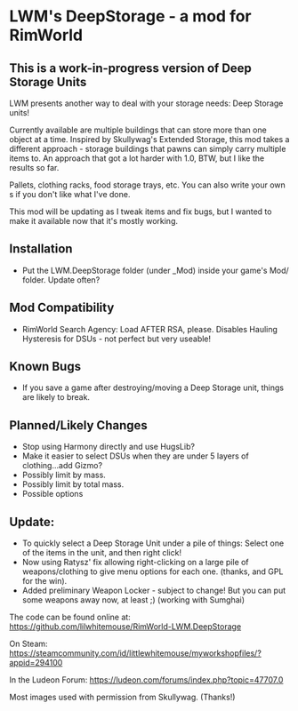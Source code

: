 # LWM's DeepStorage - a mod for RimWorld

## This is a **work-in-progress** version of Deep Storage Units

LWM presents another way to deal with your storage needs:  Deep Storage units!

Currently available are multiple buildings that can store more than one object at a time.  Inspired by Skullywag's Extended Storage, this mod takes a different approach - storage buildings that pawns can simply carry multiple items to.  An approach that got a lot harder with 1.0, BTW, but I like the results so far.

Pallets, clothing racks, food storage trays, etc.  You can also write your own <ThingDef>s if you don't like what I've done.

This mod will be updating as I tweak items and fix bugs, but I wanted to make it available now that it's mostly working.

## Installation
 * Put the LWM.DeepStorage folder (under _Mod) inside your game's Mod/ folder.  Update often?

## Mod Compatibility
 * RimWorld Search Agency: Load AFTER RSA, please.  Disables Hauling Hysteresis for DSUs - not perfect but very useable!

## Known Bugs
 * If you save a game after destroying/moving a Deep Storage unit, things are likely to break.

## Planned/Likely Changes
 * Stop using Harmony directly and use HugsLib?
 * Make it easier to select DSUs when they are under 5 layers of clothing...add Gizmo?
 * Possibly limit by mass.
 * Possibly limit by total mass.
 * Possible options

## Update:
 * To quickly select a Deep Storage Unit under a pile of things:  Select one of the items in the unit, and then right click!
 * Now using Ratysz' fix allowing right-clicking on a large pile of weapons/clothing to give menu options for each one.  (thanks, and GPL for the win).
 * Added preliminary Weapon Locker - subject to change!  But you can put some weapons away now, at least ;)  (working with Sumghai)

 
The code can be found online at: https://github.com/lilwhitemouse/RimWorld-LWM.DeepStorage

On Steam: https://steamcommunity.com/id/littlewhitemouse/myworkshopfiles/?appid=294100

In the Ludeon Forum: https://ludeon.com/forums/index.php?topic=47707.0

Most images used with permission from Skullywag. (Thanks!)

